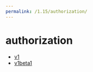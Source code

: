```yaml
---
permalink: /1.15/authorization/
---
```


# authorization



* [v1](v1/index.md)
* [v1beta1](v1beta1/index.md)